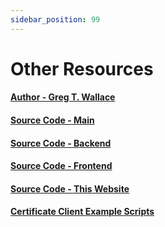 ```yaml
---
sidebar_position: 99
---
```


# Other Resources

#### [Author - Greg T. Wallace](https://www.gregtwallace.com/)

#### [Source Code - Main](https://github.com/gregtwallace/legocerthub)

#### [Source Code - Backend](https://github.com/gregtwallace/legocerthub-backend)

#### [Source Code - Frontend](https://github.com/gregtwallace/legocerthub-frontend)

#### [Source Code - This Website](https://github.com/gregtwallace/legocerthub.com)

#### [Certificate Client Example Scripts](https://github.com/gregtwallace/certificate-scripts)
